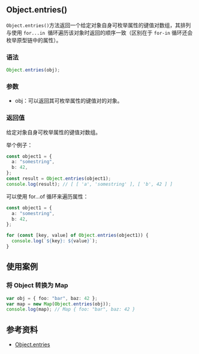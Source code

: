 ## Object.entries()

`Object.entries()`方法返回一个给定对象自身可枚举属性的键值对数组，其排列与使用 `for...in `循环遍历该对象时返回的顺序一致（区别在于 `for-in` 循环还会枚举原型链中的属性）。

### 语法

```ts
Object.entries(obj);
```

### 参数

- obj：可以返回其可枚举属性的键值对的对象。

### 返回值

给定对象自身可枚举属性的键值对数组。

举个例子：

```ts
const object1 = {
  a: "somestring",
  b: 42,
};
const result = Object.entries(object1);
console.log(result); // [ [ 'a', 'somestring' ], [ 'b', 42 ] ]
```

可以使用 for...of 循环来遍历属性：

```ts
const object1 = {
  a: "somestring",
  b: 42,
};

for (const [key, value] of Object.entries(object1)) {
  console.log(`${key}: ${value}`);
}
```

## 使用案例

### 将 Object 转换为 Map

```ts
var obj = { foo: "bar", baz: 42 };
var map = new Map(Object.entries(obj));
console.log(map); // Map { foo: "bar", baz: 42 }
```

## 参考资料

- [Object.entries](https://developer.mozilla.org/zh-CN/docs/Web/JavaScript/Reference/Global_Objects/Object/entries#%E8%AF%AD%E6%B3%95)
